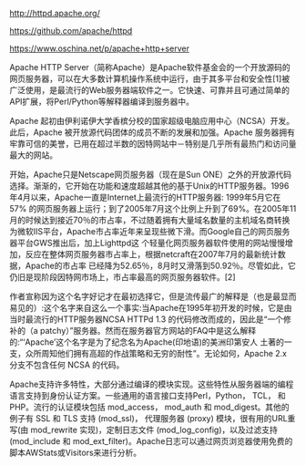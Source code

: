 http://httpd.apache.org/


https://github.com/apache/httpd


https://www.oschina.net/p/apache+http+server

Apache HTTP Server（简称Apache）是Apache软件基金会的一个开放源码的网页服务器，可以在大多数计算机操作系统中运行，由于其多平台和安全性[1]被广泛使用，是最流行的Web服务器端软件之一。它快速、可靠并且可通过简单的API扩展，将Perl/Python等解释器编译到服务器中。

Apache 起初由伊利诺伊大学香槟分校的国家超级电脑应用中心（NCSA）开发。此后，Apache 被开放源代码团体的成员不断的发展和加强。Apache 服务器拥有牢靠可信的美誉，已用在超过半数的因特网站中－特别是几乎所有最热门和访问量最大的网站。

开始，Apache只是Netscape网页服务器（现在是Sun ONE）之外的开放源代码选择。渐渐的，它开始在功能和速度超越其他的基于Unix的HTTP服务器。1996年4月以来，Apache一直是Internet上最流行的HTTP服务器: 1999年5月它在 57% 的网页服务器上运行；到了2005年7月这个比例上升到了69%。在2005年11月的时候达到接近70％的市占率，不过随着拥有大量域名数量的主机域名商转换为微软IIS平台，Apache市占率近年来呈现些微下滑。而Google自己的网页服务器平台GWS推出后，加上Lighttpd这 个轻量化网页服务器软件使用的网站慢慢增加，反应在整体网页服务器市占率上，根据netcraft在2007年7月的最新统计数据，Apache的市占率 已经降为52.65％，8月时又滑落到50.92％。尽管如此，它仍旧是现阶段因特网市场上，市占率最高的网页服务器软件。[2]

作者宣称因为这个名字好记才在最初选择它，但是流传最广的解释是（也是最显而易见的）:这个名字来自这么一个事实:当Apache在1995年初开发的时候，它是由当时最流行的HTTP服务器NCSA HTTPd 1.3 的代码修改而成的，因此是“一个修补的（a patchy）”服务器。然而在服务器官方网站的FAQ中是这么解释的:“‘Apache’这个名字是为了纪念名为Apache(印地语)的美洲印第安人 土著的一支，众所周知他们拥有高超的作战策略和无穷的耐性”。无论如何，Apache 2.x 分支不包含任何 NCSA 的代码。

Apache支持许多特性，大部分通过编译的模块实现。这些特性从服务器端的编程语言支持到身份认证方案。一些通用的语言接口支持Perl，Python， TCL， 和 PHP。流行的认证模块包括 mod_access， mod_auth 和 mod_digest。其他的例子有 SSL 和 TLS 支持 (mod_ssl)， 代理服务器 (proxy) 模块，很有用的URL重写(由 mod_rewrite 实现)，定制日志文件 (mod_log_config)，以及过滤支持(mod_include 和 mod_ext_filter)。Apache日志可以通过网页浏览器使用免费的脚本AWStats或Visitors来进行分析。













